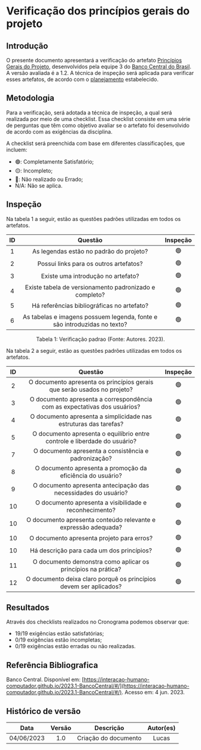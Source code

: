 # Verificação dos princípios gerais do projeto

## Introdução

O presente documento apresentará a verificação do artefato [Princípios Gerais do Projeto](https://interacao-humano-computador.github.io/2022.2-SimplesNacional/Verificacao/Tarefas/VerificacaoPerfilUsuario/), desenvolvidos pela equipe 3 do [Banco Central do Brasil](https://interacao-humano-computador.github.io/2023.1-BancoCentral/). A versão avaliada é a 1.2. A técnica de inspeção será aplicada para verificar esses artefatos, de acordo com o [planejamento](../planejamento.md) estabelecido.

## Metodologia

Para a verificação, será adotada a técnica de inspeção, a qual será realizada por meio de uma checklist. Essa checklist consiste em uma série de perguntas que têm como objetivo avaliar se o artefato foi desenvolvido de acordo com as exigências da disciplina.

A checklist será preenchida com base em diferentes classificações, que incluem:

- 🟢: Completamente Satisfatório;
- 🟡: Incompleto;
- 🔴: Não realizado ou Errado;
- N/A: Não se aplica.

## Inspeção

Na tabela 1 a seguir, estão as questões padrões utilizadas em todos os artefatos.

| ID  |                                 Questão                                  | Inspeção |
| :-: | :----------------------------------------------------------------------: | :------: |
|  1  |                 As legendas estão no padrão do projeto?                  |    🟢    |
|  2  |                  Possui links para os outros artefatos?                  |    🟢    |
|  3  |                    Existe uma introdução no artefato?                    |    🟢    |
|  4  |          Existe tabela de versionamento padronizado e completo?          |    🟢    |
|  5  |                Há referências bibliográficas no artefato?                |    🟢    |
|  6  | As tabelas e imagens possuem legenda, fonte e são introduzidas no texto? |    🟢    |

<div style="text-align: center">
    <p> Tabela 1: Verificação padrao (Fonte: Autores. 2023).</p>
</div>

Na tabela 2 a seguir, estão as questões padrões utilizadas em todos os artefatos.

| ID  |                                  Questão                                  | Inspeção |
| :-: | :-----------------------------------------------------------------------: | :------: |
|  2  |  O documento apresenta os princípios gerais que serão usados no projeto?  |    🟢    |
|  3  | O documento apresenta a correspondência com as expectativas dos usuários? |    🟢    |
|  4  |     O documento apresenta a simplicidade nas estruturas das tarefas?      |    🟢    |
|  5  | O documento apresenta o equilíbrio entre controle e liberdade do usuário? |    🟢    |
|  7  |           O documento apresenta a consistência e padronização?            |    🟢    |
|  8  |        O documento apresenta a promoção da eficiência do usuário?         |    🟢    |
|  9  |      O documento apresenta antecipação das necessidades do usuário?       |    🟢    |
| 10  |          O documento apresenta a visibilidade e reconhecimento?           |    🟢    |
| 10  |      O documento apresenta conteúdo relevante e expressão adequada?       |    🟢    |
| 10  |                 O documento apresenta projeto para erros?                 |    🟢    |
| 10  |                 Há descrição para cada um dos princípios?                 |    🟢    |
| 11  |       O documento demonstra como aplicar os princípios na prática?        |    🟢    |
| 12  |     O documento deixa claro porquê os princípios devem ser aplicados?     |    🟢    |

## Resultados

Através dos checklists realizados no Cronograma podemos observar que:

- 19/19 exigências estão satisfatórias;
- 0/19 exigências estão incompletas;
- 0/19 exigências estão erradas ou não realizadas.

## Referência Bibliografica

Banco Central. Disponível em: [https://interacao-humano-computador.github.io/2023.1-BancoCentral/#/](https://interacao-humano-computador.github.io/2023.1-BancoCentral/#/). Acesso em: 4 jun. 2023.‌
‌

## Histórico de versão

|    Data    | Versão |      Descrição       | Autor(es) |
| :--------: | :----: | :------------------: | :-------: |
| 04/06/2023 |  1.0   | Criação do documento |   Lucas   |
